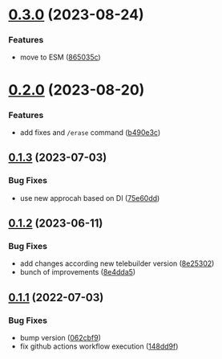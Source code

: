 # [0.3.0](https://github.com/en9inerd/gromozeka-bot/compare/v0.2.0...v0.3.0) (2023-08-24)


### Features

* move to ESM ([865035c](https://github.com/en9inerd/gromozeka-bot/commit/865035c2e38c4fd69a071581b05cd81fcf350206))

# [0.2.0](https://github.com/en9inerd/gromozeka-bot/compare/v0.1.3...v0.2.0) (2023-08-20)


### Features

* add fixes and `/erase` command ([b490e3c](https://github.com/en9inerd/gromozeka-bot/commit/b490e3c1030b9ecf93bfcfbaceaa446945f2cadb))

## [0.1.3](https://github.com/en9inerd/gromozeka-bot/compare/v0.1.2...v0.1.3) (2023-07-03)


### Bug Fixes

* use new approcah based on DI ([75e60dd](https://github.com/en9inerd/gromozeka-bot/commit/75e60ddd1a19d662a35c772c367d90b4339b22fa))

## [0.1.2](https://github.com/en9inerd/gromozeka-bot/compare/v0.1.1...v0.1.2) (2023-06-11)


### Bug Fixes

* add changes according new telebuilder version ([8e25302](https://github.com/en9inerd/gromozeka-bot/commit/8e25302d4af9237a775ab7b2e7528357d6fa1c86))
* bunch of improvements ([8e4dda5](https://github.com/en9inerd/gromozeka-bot/commit/8e4dda5e7cf5ae58cfcc5c6d4d998d183c4dd07a))

## [0.1.1](https://github.com/en9inerd/gromozeka-bot/compare/v0.1.0...v0.1.1) (2022-07-03)


### Bug Fixes

* bump version ([062cbf9](https://github.com/en9inerd/gromozeka-bot/commit/062cbf9dcc8d606d40b6d54e74c574801d70aee2))
* fix github actions workflow execution ([148dd9f](https://github.com/en9inerd/gromozeka-bot/commit/148dd9f5e63f54afab77a4d83b84496e0978e654))
